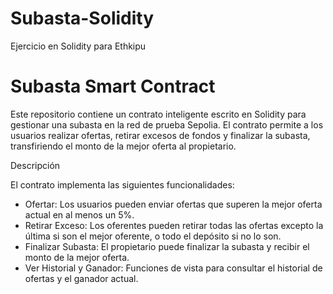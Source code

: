 # Subasta-Solidity
Ejercicio en Solidity para Ethkipu


# Subasta Smart Contract

Este repositorio contiene un contrato inteligente escrito en Solidity para gestionar una subasta en la red de prueba Sepolia. El contrato permite a los usuarios realizar ofertas, retirar excesos de fondos y finalizar la subasta, transfiriendo el monto de la mejor oferta al propietario.

Descripción

El contrato implementa las siguientes funcionalidades:
- Ofertar: Los usuarios pueden enviar ofertas que superen la mejor oferta actual en al menos un 5%.
- Retirar Exceso: Los oferentes pueden retirar todas las ofertas excepto la última si son el mejor oferente, o todo el depósito si no lo son.
- Finalizar Subasta: El propietario puede finalizar la subasta y recibir el monto de la mejor oferta.
- Ver Historial y Ganador: Funciones de vista para consultar el historial de ofertas y el ganador actual.
